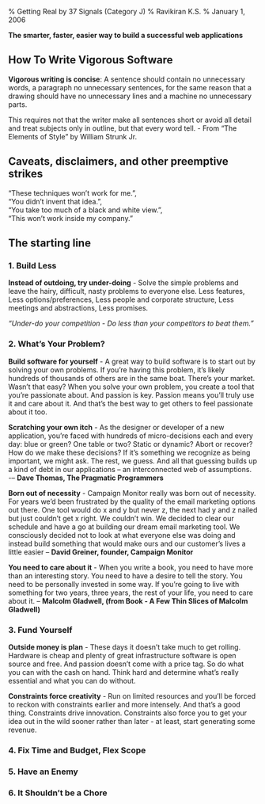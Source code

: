 % Getting Real by 37 Signals (Category J)
% Ravikiran K.S.
% January 1, 2006

**The smarter, faster, easier way to build a successful web
applications**

## How To Write Vigorous Software

**Vigorous writing is concise**: A sentence should contain no
unnecessary words, a paragraph no unnecessary sentences, for the same
reason that a drawing should have no unnecessary lines and a machine no
unnecessary parts.

This requires not that the writer make all sentences short or avoid all
detail and treat subjects only in outline, but that every word tell. -
From “The Elements of Style” by William Strunk Jr.

## Caveats, disclaimers, and other preemptive strikes

“These techniques won’t work for me.”,  
“You didn’t invent that idea.”,  
“You take too much of a black and white view.”,  
“This won’t work inside my company.”  

## The starting line

### 1\. Build Less

**Instead of outdoing, try under-doing** - Solve the simple problems and
leave the hairy, difficult, nasty problems to everyone else. Less
features, Less options/preferences, Less people and corporate structure,
Less meetings and abstractions, Less promises.

*“Under-do your competition - Do less than your competitors to beat
them.”*

### 2\. What’s Your Problem?

**Build software for yourself** - A great way to build software is to
start out by solving your own problems. If you’re having this problem,
it’s likely hundreds of thousands of others are in the same boat.
There’s your market. Wasn’t that easy? When you solve your own
problem, you create a tool that you’re passionate about. And passion is
key. Passion means you’ll truly use it and care about it. And that’s the
best way to get others to feel passionate about it too.

**Scratching your own itch** - As the designer or developer of a new
application, you’re faced with hundreds of micro-decisions each and
every day: blue or green? One table or two? Static or dynamic? Abort or
recover? How do we make these decisions? If it’s something we recognize
as being important, we might ask. The rest, we guess. And all that
guessing builds up a kind of debt in our applications – an
interconnected web of assumptions. -– **Dave Thomas, The Pragmatic
Programmers**

**Born out of necessity** - Campaign Monitor really was born out of
necessity. For years we’d been frustrated by the quality of the email
marketing options out there. One tool would do x and y but never z, the
next had y and z nailed but just couldn’t get x right. We couldn’t win.
We decided to clear our schedule and have a go at building our dream
email marketing tool. We consciously decided not to look at what
everyone else was doing and instead build something that would make ours
and our customer’s lives a little easier – **David Greiner, founder,
Campaign Monitor**

**You need to care about it** - When you write a book, you need to have
more than an interesting story. You need to have a desire to tell the
story. You need to be personally invested in some way. If you’re going
to live with something for two years, three years, the rest of your
life, you need to care about it. – **Malcolm Gladwell, (from Book - A
Few Thin Slices of Malcolm Gladwell)**

### 3\. Fund Yourself

**Outside money is plan** - These days it doesn’t take much to get
rolling. Hardware is cheap and plenty of great infrastructure software
is open source and free. And passion doesn’t come with a price tag. So
do what you can with the cash on hand. Think hard and determine what’s
really essential and what you can do without.

**Constraints force creativity** - Run on limited resources and you’ll
be forced to reckon with constraints earlier and more intensely. And
that’s a good thing. Constraints drive innovation. Constraints also
force you to get your idea out in the wild sooner rather than later - at
least, start generating some revenue.

### 4\. Fix Time and Budget, Flex Scope

### 5\. Have an Enemy

### 6\. It Shouldn’t be a Chore

